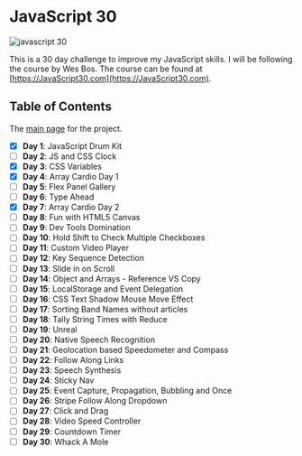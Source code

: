 ﻿# JavaScript 30

![javascript 30](https://javascript30.com/images/JS3-social-share.png)

This is a 30 day challenge to improve my JavaScript skills. I will be following
the course by Wes Bos. The course can be found at
[https://JavaScript30.com](https://JavaScript30.com).

## Table of Contents

The [main page](https://edouardmisset.github.io/Wes-Bos-JavaScript-30/) for the
project.

- [x] **Day 1**: JavaScript Drum Kit
- [ ] **Day 2**: JS and CSS Clock
- [x] **Day 3**: CSS Variables
- [x] **Day 4**: Array Cardio Day 1
- [ ] **Day 5**: Flex Panel Gallery
- [ ] **Day 6**: Type Ahead
- [x] **Day 7**: Array Cardio Day 2
- [ ] **Day 8**: Fun with HTML5 Canvas
- [ ] **Day 9**: Dev Tools Domination
- [ ] **Day 10**: Hold Shift to Check Multiple Checkboxes
- [ ] **Day 11**: Custom Video Player
- [ ] **Day 12**: Key Sequence Detection
- [ ] **Day 13**: Slide in on Scroll
- [ ] **Day 14**: Object and Arrays - Reference VS Copy
- [ ] **Day 15**: LocalStorage and Event Delegation
- [ ] **Day 16**: CSS Text Shadow Mouse Move Effect
- [ ] **Day 17**: Sorting Band Names without articles
- [ ] **Day 18**: Tally String Times with Reduce
- [ ] **Day 19**: Unreal
- [ ] **Day 20**: Native Speech Recognition
- [ ] **Day 21**: Geolocation based Speedometer and Compass
- [ ] **Day 22**: Follow Along Links
- [ ] **Day 23**: Speech Synthesis
- [ ] **Day 24**: Sticky Nav
- [ ] **Day 25**: Event Capture, Propagation, Bubbling and Once
- [ ] **Day 26**: Stripe Follow Along Dropdown
- [ ] **Day 27**: Click and Drag
- [ ] **Day 28**: Video Speed Controller
- [ ] **Day 29**: Countdown Timer
- [ ] **Day 30**: Whack A Mole
